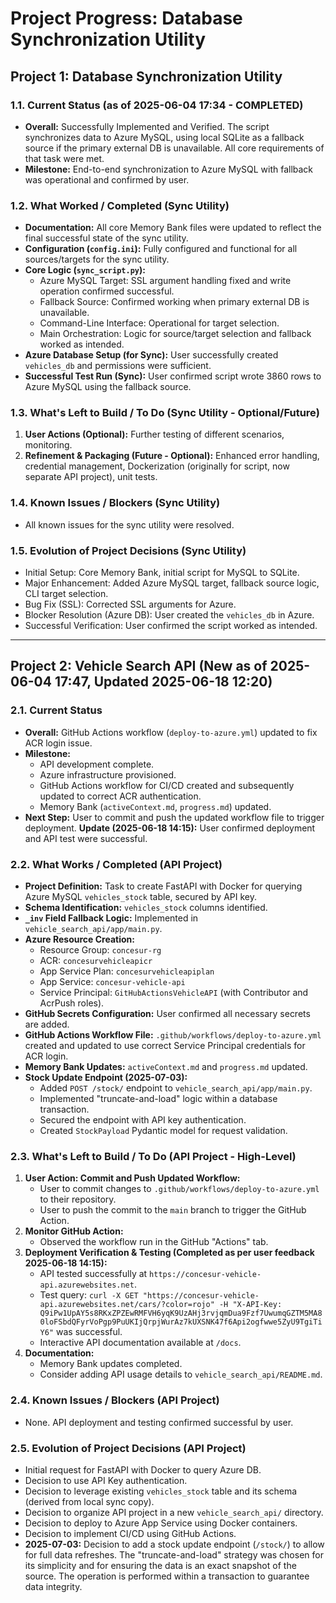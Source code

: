 # Project Progress: Database Synchronization Utility

## Project 1: Database Synchronization Utility

### 1.1. Current Status (as of 2025-06-04 17:34 - COMPLETED)

-   **Overall:** Successfully Implemented and Verified. The script synchronizes data to Azure MySQL, using local SQLite as a fallback source if the primary external DB is unavailable. All core requirements of that task were met.
-   **Milestone:** End-to-end synchronization to Azure MySQL with fallback was operational and confirmed by user.

### 1.2. What Worked / Completed (Sync Utility)

-   **Documentation:** All core Memory Bank files were updated to reflect the final successful state of the sync utility.
-   **Configuration (`config.ini`):** Fully configured and functional for all sources/targets for the sync utility.
-   **Core Logic (`sync_script.py`):**
    -   Azure MySQL Target: SSL argument handling fixed and write operation confirmed successful.
    -   Fallback Source: Confirmed working when primary external DB is unavailable.
    -   Command-Line Interface: Operational for target selection.
    -   Main Orchestration: Logic for source/target selection and fallback worked as intended.
-   **Azure Database Setup (for Sync):** User successfully created `vehicles_db` and permissions were sufficient.
-   **Successful Test Run (Sync):** User confirmed script wrote 3860 rows to Azure MySQL using the fallback source.

### 1.3. What's Left to Build / To Do (Sync Utility - Optional/Future)

1.  **User Actions (Optional):** Further testing of different scenarios, monitoring.
2.  **Refinement & Packaging (Future - Optional):** Enhanced error handling, credential management, Dockerization (originally for script, now separate API project), unit tests.

### 1.4. Known Issues / Blockers (Sync Utility)

-   All known issues for the sync utility were resolved.

### 1.5. Evolution of Project Decisions (Sync Utility)

-   Initial Setup: Core Memory Bank, initial script for MySQL to SQLite.
-   Major Enhancement: Added Azure MySQL target, fallback source logic, CLI target selection.
-   Bug Fix (SSL): Corrected SSL arguments for Azure.
-   Blocker Resolution (Azure DB): User created the `vehicles_db` in Azure.
-   Successful Verification: User confirmed the script worked as intended.

---

## Project 2: Vehicle Search API (New as of 2025-06-04 17:47, Updated 2025-06-18 12:20)

### 2.1. Current Status

-   **Overall:** GitHub Actions workflow (`deploy-to-azure.yml`) updated to fix ACR login issue.
-   **Milestone:**
    -   API development complete.
    -   Azure infrastructure provisioned.
    -   GitHub Actions workflow for CI/CD created and subsequently updated to correct ACR authentication.
    -   Memory Bank (`activeContext.md`, `progress.md`) updated.
-   **Next Step:** User to commit and push the updated workflow file to trigger deployment. **Update (2025-06-18 14:15):** User confirmed deployment and API test were successful.

### 2.2. What Works / Completed (API Project)

-   **Project Definition:** Task to create FastAPI with Docker for querying Azure MySQL `vehicles_stock` table, secured by API key.
-   **Schema Identification:** `vehicles_stock` columns identified.
-   **`_inv` Field Fallback Logic:** Implemented in `vehicle_search_api/app/main.py`.
-   **Azure Resource Creation:**
    -   Resource Group: `concesur-rg`
    -   ACR: `concesurvehicleapicr`
    -   App Service Plan: `concesurvehicleapiplan`
    -   App Service: `concesur-vehicle-api`
    -   Service Principal: `GitHubActionsVehicleAPI` (with Contributor and AcrPush roles).
-   **GitHub Secrets Configuration:** User confirmed all necessary secrets are added.
-   **GitHub Actions Workflow File:** `.github/workflows/deploy-to-azure.yml` created and updated to use correct Service Principal credentials for ACR login.
-   **Memory Bank Updates:** `activeContext.md` and `progress.md` updated.
-   **Stock Update Endpoint (2025-07-03):**
    -   Added `POST /stock/` endpoint to `vehicle_search_api/app/main.py`.
    -   Implemented "truncate-and-load" logic within a database transaction.
    -   Secured the endpoint with API key authentication.
    -   Created `StockPayload` Pydantic model for request validation.


### 2.3. What's Left to Build / To Do (API Project - High-Level)

1.  **User Action: Commit and Push Updated Workflow:**
    -   User to commit changes to `.github/workflows/deploy-to-azure.yml` to their repository.
    -   User to push the commit to the `main` branch to trigger the GitHub Action.
2.  **Monitor GitHub Action:**
    -   Observed the workflow run in the GitHub "Actions" tab.
3.  **Deployment Verification & Testing (Completed as per user feedback 2025-06-18 14:15):**
    -   API tested successfully at `https://concesur-vehicle-api.azurewebsites.net`.
    -   Test query: `curl -X GET "https://concesur-vehicle-api.azurewebsites.net/cars/?color=rojo" -H "X-API-Key: Q9iPw1UpAY5s8RKxZPZEwRMFVH6yqK9UzAHj3rvjqmDua9Fzf7UwumqGZTM5MA80loFSbdQFyrVoPgp9PuUKIjQrpjWurAz7kUXSNK47f6Api2ogfwwe5ZyU9TgiTiY6"` was successful.
    -   Interactive API documentation available at `/docs`.
4.  **Documentation:**
    -   Memory Bank updates completed.
    -   Consider adding API usage details to `vehicle_search_api/README.md`.

### 2.4. Known Issues / Blockers (API Project)

-   None. API deployment and testing confirmed successful by user.

### 2.5. Evolution of Project Decisions (API Project)

-   Initial request for FastAPI with Docker to query Azure DB.
-   Decision to use API Key authentication.
-   Decision to leverage existing `vehicles_stock` table and its schema (derived from local sync copy).
-   Decision to organize API project in a new `vehicle_search_api/` directory.
-   Decision to deploy to Azure App Service using Docker containers.
-   Decision to implement CI/CD using GitHub Actions.
-   **2025-07-03:** Decision to add a stock update endpoint (`/stock/`) to allow for full data refreshes. The "truncate-and-load" strategy was chosen for its simplicity and for ensuring the data is an exact snapshot of the source. The operation is performed within a transaction to guarantee data integrity.
